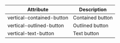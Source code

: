 | Attribute                 | Description      |
|---------------------------|------------------|
| vertical-contained-button | Contained button |
| vertical-outlined-button  | Outlined button  |
| vertical-text-button      | Text button      |